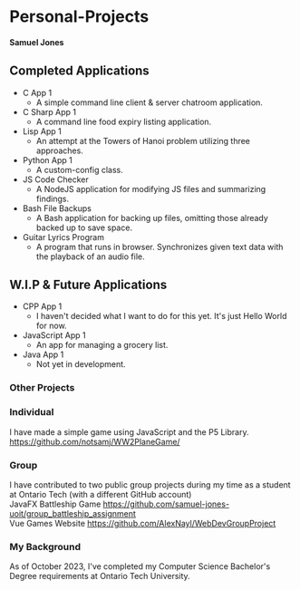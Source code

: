 # Personal-Projects
#### Samuel Jones
####

## Completed Applications
- C App 1
  - A simple command line client & server chatroom application.
- C Sharp App 1
  - A command line food expiry listing application.
- Lisp App 1
  - An attempt at the Towers of Hanoi problem utilizing three approaches.
- Python App 1
  - A custom-config class.
- JS Code Checker
  - A NodeJS application for modifying JS files and summarizing findings.
- Bash File Backups
  - A Bash application for backing up files, omitting those already backed up to save space.
- Guitar Lyrics Program
  - A program that runs in browser. Synchronizes given text data with the playback of an audio file.
## W.I.P & Future Applications
- CPP App 1
  - I haven't decided what I want to do for this yet. It's just Hello World for now.
- JavaScript App 1
  - An app for managing a grocery list.
- Java App 1
  - Not yet in development.

### Other Projects

### Individual
I have made a simple game using JavaScript and the P5 Library.
https://github.com/notsamj/WW2PlaneGame/

### Group
I have contributed to two public group projects during my time as a student at Ontario Tech (with a different GitHub account)\
JavaFX Battleship Game
https://github.com/samuel-jones-uoit/group_battleship_assignment \
Vue Games Website https://github.com/AlexNayl/WebDevGroupProject

### My Background
As of October 2023, I've completed my Computer Science Bachelor's Degree requirements at Ontario Tech University.
